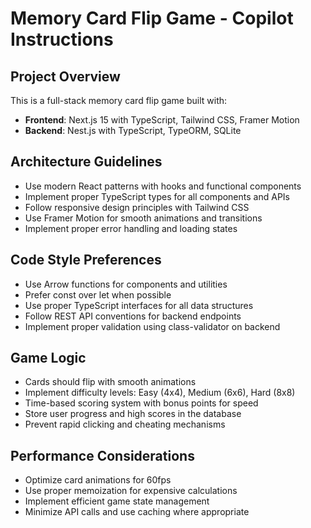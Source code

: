 # Memory Card Flip Game - Copilot Instructions

<!-- Use this file to provide workspace-specific custom instructions to Copilot. For more details, visit https://code.visualstudio.com/docs/copilot/copilot-customization#_use-a-githubcopilotinstructionsmd-file -->

## Project Overview
This is a full-stack memory card flip game built with:
- **Frontend**: Next.js 15 with TypeScript, Tailwind CSS, Framer Motion
- **Backend**: Nest.js with TypeScript, TypeORM, SQLite

## Architecture Guidelines
- Use modern React patterns with hooks and functional components
- Implement proper TypeScript types for all components and APIs
- Follow responsive design principles with Tailwind CSS
- Use Framer Motion for smooth animations and transitions
- Implement proper error handling and loading states

## Code Style Preferences
- Use Arrow functions for components and utilities
- Prefer const over let when possible
- Use proper TypeScript interfaces for all data structures
- Follow REST API conventions for backend endpoints
- Implement proper validation using class-validator on backend

## Game Logic
- Cards should flip with smooth animations
- Implement difficulty levels: Easy (4x4), Medium (6x6), Hard (8x8)
- Time-based scoring system with bonus points for speed
- Store user progress and high scores in the database
- Prevent rapid clicking and cheating mechanisms

## Performance Considerations
- Optimize card animations for 60fps
- Use proper memoization for expensive calculations
- Implement efficient game state management
- Minimize API calls and use caching where appropriate
